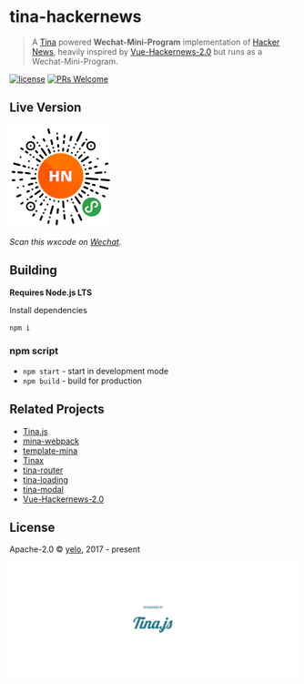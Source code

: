 # tina-hackernews
> A [Tina](https://github.com/tinajs/tina) powered **Wechat-Mini-Program** implementation of [Hacker News](https://news.ycombinator.com/), heavily inspired by [Vue-Hackernews-2.0](https://github.com/vuejs/vue-hackernews-2.0) but runs as a Wechat-Mini-Program.

[![license](https://img.shields.io/github/license/tinajs/tina-hackernews.svg?style=flat-square)](./LICENSE)
[![PRs Welcome](https://img.shields.io/badge/PRs-welcome-brightgreen.svg?style=flat-square)](http://makeapullrequest.com)

## Live Version
<img src="https://github.com/tinajs/assets/raw/master/images/showcases/hackernews-wxcode.png" width="180" />

*Scan this wxcode on [Wechat](http://weixin.qq.com/).*

## Building
**Requires Node.js LTS**

Install dependencies
```bash
npm i
```

### npm script
- ``npm start`` - start in development mode
- ``npm build`` - build for production

## Related Projects
- [Tina.js](https://github.com/tinajs/tina)
- [mina-webpack](https://github.com/tinajs/mina-webpack)
- [template-mina](https://github.com/tinajs/template-mina)
- [Tinax](https://github.com/tinajs/tinax)
- [tina-router](https://github.com/tinajs/tina-router)
- [tina-loading](https://github.com/tinajs/tina-loading)
- [tina-modal](https://github.com/tinajs/tina-modal)
- [Vue-Hackernews-2.0](https://github.com/vuejs/vue-hackernews-2.0)

## License
Apache-2.0 &copy; [yelo](https://github.com/imyelo), 2017 - present

[![](https://github.com/tinajs/assets/raw/master/images/banners/sponsored.png)](https://github.com/tinajs/tina)
